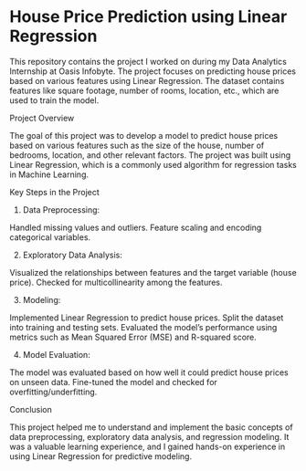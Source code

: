 # House Price Prediction using Linear Regression

This repository contains the project I worked on during my Data Analytics Internship at Oasis Infobyte. The project focuses on predicting house prices based on various features using Linear Regression. The dataset contains features like square footage, number of rooms, location, etc., which are used to train the model.

Project Overview

The goal of this project was to develop a model to predict house prices based on various features such as the size of the house, number of bedrooms, location, and other relevant factors. The project was built using Linear Regression, which is a commonly used algorithm for regression tasks in Machine Learning.

Key Steps in the Project

1. Data Preprocessing:

Handled missing values and outliers.
Feature scaling and encoding categorical variables.

2. Exploratory Data Analysis:

Visualized the relationships between features and the target variable (house price).
Checked for multicollinearity among the features.

3. Modeling:

Implemented Linear Regression to predict house prices.
Split the dataset into training and testing sets.
Evaluated the model’s performance using metrics such as Mean Squared Error (MSE) and R-squared score.

4. Model Evaluation:

The model was evaluated based on how well it could predict house prices on unseen data.
Fine-tuned the model and checked for overfitting/underfitting.

Conclusion

This project helped me to understand and implement the basic concepts of data preprocessing, exploratory data analysis, and regression modeling. It was a valuable learning experience, and I gained hands-on experience in using Linear Regression for predictive modeling.
